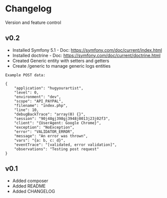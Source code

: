 # Changelog

Version and feature control

## v0.2

* Installed Symfony 5.1 - Doc: https://symfony.com/doc/current/index.html
* Installed doctrine - Doc: https://symfony.com/doc/current/doctrine.html
* Created Generic entity with setters and getters
* Create /generic to manage generic logs entities

```
Example POST data:

{
	"application": "hugyourartist",
	"level": 0,
	"environment": "dev",
	"scope": "API_PAYPAL",
	"filename": "index.php",
	"line": 10,
	"debugBackTrace": "array(0) {}",
	"session": "90j48gj398gj3948j0013j23j02f3",
	"client": "{UserAgent: Google Chrome}",
	"exception": "NoException",
	"error": "VALIDATOR_ERROR",
	"message": "An error was thrown",
	"vars": "{a: b, c: d}",
	"eventTrace": "[validated, error validation]",
	"observations": "Testing post request"
}
```

## v0.1

* Added composer
* Added README
* Added CHANGELOG

